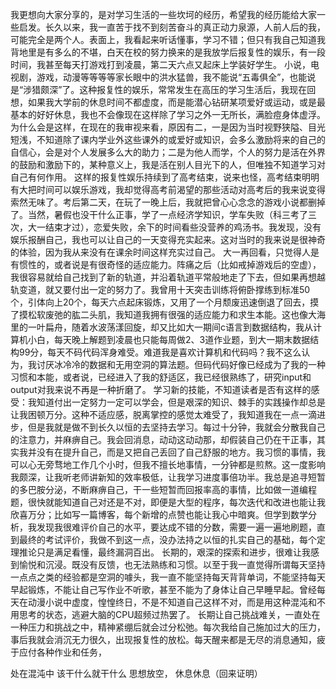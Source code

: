 我更想向大家分享的，是对学习生活的一些坎坷的经历，希望我的经历能给大家一些启发。长久以来，我一直苦于找不到刻苦奋斗的真正动力泉源，人前人后的我，可能完全是两个人。表面上，我看起来听话懂事，学习不错；但只有我自己知道我背地里是有多么的不堪，白天在校的努力换来的是我放学后报复性的娱乐，有一段时间，我甚至每天打游戏打到凌晨，第二天六点又起床上学装好学生。
小说，电视剧，游戏，动漫等等等等家长眼中的洪水猛兽，我不能说“五毒俱全”，也能说是“涉猎颇深”了。这种报复性的娱乐，常常发生在高压的学习生活后，我现在回想，如果我大学前的休息时间不都虚度，而是能潜心钻研某项爱好或运动，或是最基本的好好休息，我也不会像现在这样除了学习之外一无所长，满脸痘身体虚浮。为什么会是这样，在现在的我审视来看，原因有二，一是因为当时视野狭隘、目光短浅，不知道除了课内学业外这些课外的或爱好或知识，会多么激励将来的自己的自信心，会是对个人发展多么大的助力；二是为他人而学，个人的努力是活在外界的鼓励和激励下的，某种意义上，我是活在别人目光下的人，但唯独不知道学习对自己有何作用。
这样的报复性娱乐持续到了高考结束，说来也怪，高考结束明明有大把时间可以娱乐游戏，我却觉得高考前渴望的那些活动对高考后的我来说变得索然无味了。考后第二天，在玩了一晚上后，我就把曾心心念念的游戏小说都删掉了。当然，暑假也没干什么正事，学了一点经济学知识，学车失败（科三考了三次，大一结束才过），恋爱失败，余下的时间看些没营养的鸡汤书。我发现，没有娱乐报酬自己，我也可以让自己的一天变得充实起来。这对当时的我来说是很神奇的体验，因为我从来没有在课余时间这样充实过自己。
大一再回看，只觉得人是有惯性的，或者说是有很奇怪的适应能力。阵痛之后（比如戒掉游戏后的空虚），我很容易就给自己找到了新的轨道，并沿着轨道平常般地走了下去，但如果再想越轨变道，就又要付出一定的努力了。我曾用十天突击训练将俯卧撑练到标准50个，引体向上20个，每天六点起床锻炼，又用了一个月颓废迅速倒退了回去，摸了摸松软废弛的肱二头肌，我知道我拥有很强的适应能力和求生本能。这也像大海里的一叶扁舟，随着水波荡漾回旋，却又比如大一期间c语言到数据结构，我从计算机小白，每天晚上解题到凌晨也只能每周做2、3道作业题，到大一期末数据结构99分，每天不码代码浑身难受。难道我是喜欢计算机和代码吗？我不这么认为，我讨厌冰冷冷的数据和无用空洞的算法题。但码代码好像已经成为了我的一种习惯和本能，或者说，已经进入了我的舒适区，我已经很熟练了，研究input和output对我来说不再是一种折磨了。
学习新的技能，不知道读者是否有这样的感受：我知道付出一定努力一定可以学会，但是艰深的知识、棘手的实践操作却总是让我困顿万分。这种不适应感，脱离掌控的感觉太难受了，我知道我在一点一滴进步，但是我就是做不到长久以恒的去坚持去学习。每过十分钟，我就会分散我自己的注意力，并麻痹自己。我会回消息，动动这动动那，却假装自己仍在干正事，其实我并没有在提升自己，而是又把自己丢回了自己舒服的地方。我习惯的事情，我可以心无旁骛地工作几个小时，但我不擅长地事情，一分钟都是煎熬。这一度影响我颇深，让我听老师讲新知的效率极低，让我学习进度事倍功半。我总是追寻短暂的多巴胺分泌，不断麻痹自己，干一些短暂而回报率高的事情，比如做一道编程题，很快就能知道自己对还是不对，即便是大型的程序，每次迭代和改进也能让我欣喜万分；比如写一篇博客，每个新增的点赞也能让我心中暗爽。但学到数学分析，我发现我很难评价自己的水平，要达成不错的分数，需要一遍一遍地刷题，直到最终的考试评价，我做不到这一点，没办法持之以恒的扎实自己的基础，每个定理推论只是满足看懂，最终漏洞百出。
长期的，艰深的探索和进步，很难让我感到愉悦和沉浸。既没有反馈，也无法熟练和习惯。以至于我一直觉得所谓每天坚持一点点之类的经验都是空洞的噱头，我一直不能坚持每天背背单词，不能坚持每天早起锻炼，不能让自己写作业不听歌，甚至不能为了身体让自己早睡早起。曾经每天在动漫小说中虚度，惶惶终日，不是不知道自己这样不对，而是用这种混沌和不用思考的状态，逃避大脑的CPU超频过热罢了。
长期让自己挑战难关，一直处在一种压力和挑战之中，精神紧绷后就会过分松弛。每次我给自己施加过大的压力，事后我就会消沉无力很久，出现报复性的放松。每天醒来都是无尽的消息通知，疲于应付各种作业和任务，

处在混沌中
该干什么就干什么
思想放空， 休息休息（回来证明）